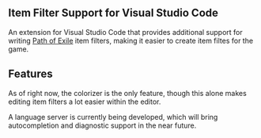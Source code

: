 ## Item Filter Support for Visual Studio Code

An extension for Visual Studio Code that provides additional support for writing [Path of Exile](https://www.pathofexile.com/) item filters, making it easier to create item filtes for the game.

## Features

As of right now, the colorizer is the only feature, though this alone makes editing item filters a lot easier within the editor.

A language server is currently being developed, which will bring autocompletion and diagnostic support in the near future.
